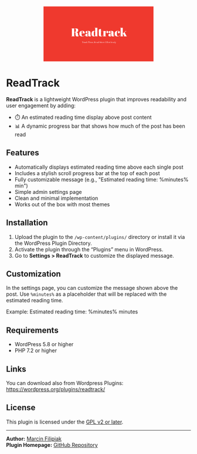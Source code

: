 <p align="center">
  <img src="readtrack.jpg" alt="LocalPoint logo" width="300"/>
</p>

# ReadTrack

**ReadTrack** is a lightweight WordPress plugin that improves readability and user engagement by adding:
- ⏱️ An estimated reading time display above post content
- 📊 A dynamic progress bar that shows how much of the post has been read

## Features

- Automatically displays estimated reading time above each single post
- Includes a stylish scroll progress bar at the top of each post
- Fully customizable message (e.g., "Estimated reading time: %minutes% min")
- Simple admin settings page
- Clean and minimal implementation
- Works out of the box with most themes

## Installation

1. Upload the plugin to the `/wp-content/plugins/` directory or install it via the WordPress Plugin Directory.
2. Activate the plugin through the “Plugins” menu in WordPress.
3. Go to **Settings > ReadTrack** to customize the displayed message.

## Customization

In the settings page, you can customize the message shown above the post. Use `%minutes%` as a placeholder that will be replaced with the estimated reading time.

Example:
Estimated reading time: %minutes% minutes


## Requirements

- WordPress 5.8 or higher
- PHP 7.2 or higher

## Links

You can download also from Wordpress Plugins: https://wordpress.org/plugins/readtrack/

## License

This plugin is licensed under the [GPL v2 or later](https://www.gnu.org/licenses/gpl-2.0.html).

---

**Author:** [Marcin Filipiak](https://github.com/marcin-filipiak)  
**Plugin Homepage:** [GitHub Repository](https://github.com/marcin-filipiak/wordpress_readtrack)

